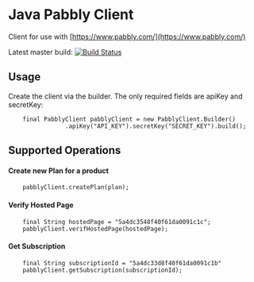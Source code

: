 # Java Pabbly Client
Client for use with [https://www.pabbly.com/](https://www.pabbly.com/)

Latest master build: [![Build Status](https://travis-ci.com/TraverseOSS/pabbly-client.svg?branch=master)](https://travis-ci.com/TraverseOSS/pabbly-client)

## Usage

Create the client via the builder.
The only required fields are apiKey and secretKey:

```
	final PabblyClient pabblyClient = new PabblyClient.Builder()
				.apiKey("API_KEY").secretKey("SECRET_KEY").build();
```

## Supported Operations

#### Create new Plan for a product

```
	pabblyClient.createPlan(plan);
```

#### Verify Hosted Page

```
	final String hostedPage = "5a4dc3548f40f61da0091c1c";
	pabblyClient.verifHostedPage(hostedPage);
```

#### Get Subscription

```
	final String subscriptionId = "5a4dc33d8f40f61da0091c1b"
	pabblyClient.getSubscription(subscriptionId);
```


